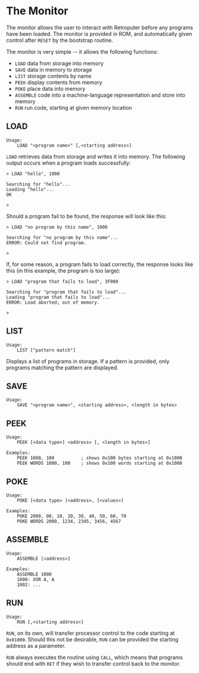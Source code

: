 # The Monitor

The monitor allows the user to interact with Retroputer before any programs have been loaded. The monitor is provided in ROM, and automatically given control after `RESET` by the bootstrap routine.

The monitor is very simple -- it allows the following functions:

* `LOAD` data from storage into memory
* `SAVE` data in memory to storage
* `LIST` storage contents by name
* `PEEK` display contents from memory
* `POKE` place data into memory
* `ASSEMBLE` code into a machine-language representation and store into memory
* `RUN` run code, starting at given memory location

## LOAD

```
Usage: 
    LOAD "<program name>" [,<starting address>]
```

`LOAD` retrieves data from storage and writes it into memory. The following output occurs when a program loads successfully:

```
> LOAD "hello", 1000

Searching for "hello"...
Loading "hello"...
OK

>
```

Should a program fail to be found, the response will look like this:

```
> LOAD "no program by this name", 1000

Searching for "no program by this name"...
ERROR: Could not find program.

>
```

If, for some reason, a program fails to load correctly, the response looks like this (in this example, the program is too large):

```
> LOAD "program that fails to load", 3F000

Searching for "program that fails to load"...
Loading "program that fails to load"...
ERROR: Load aborted; out of memory.

>
```

## LIST

```
Usage:
    LIST ["pattern match"]
```

Displays a list of programs in storage. If a pattern is provided, only programs matching the pattern are displayed.

## SAVE

```
Usage:
    SAVE "<program name>", <starting address>, <length in bytes>
```

## PEEK

```
Usage:
    PEEK [<data type>] <address> [, <length in bytes>]

Examples:
    PEEK 1000, 100          ; shows 0x100 bytes starting at 0x1000
    PEEK WORDS 1000, 100    ; shows 0x100 words starting at 0x1000
```

## POKE

```
Usage:
    POKE [<data type> ]<address>, [<values>]

Examples:
    POKE 2000, 00, 10, 20, 30, 40, 50, 60, 70
    POKE WORDS 2000, 1234, 2345, 3456, 4567
```

## ASSEMBLE
```
Usage:
    ASSEMBLE [<address>]

Examples:
    ASSEMBLE 1000
    1000: XOR A, A
    1002: ...
```

## RUN

```
Usage:
    RUN [,<starting address>]
```

`RUN`, on its own, will transfer processor control to the code starting at `0x01000`. Should this not be desirable, `RUN` can be provided the starting address as a parameter.

`RUN` always executes the routine using `CALL`, which means that programs should end with `RET` if they wish to transfer control back to the monitor.

